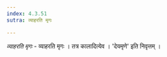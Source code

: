 ```yaml
---
index: 4.3.51
sutra: व्याहरति मृगः

---
```

_व्याहरति मृगः_ - व्याहरति मृगः । तत्र कालादित्येव । 'देयमृणे' इति निवृत्तम् । 